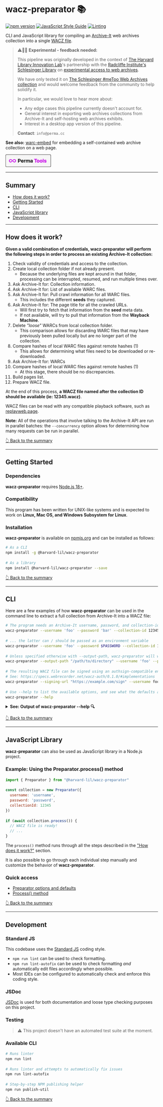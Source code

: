 # wacz-preparator 📚

[![npm version](https://badge.fury.io/js/@harvard-lil%2Fwacz-preparator.svg)](https://badge.fury.io/js/@harvard-lil%2Fwacz-preparator) [![JavaScript Style Guide](https://img.shields.io/badge/code_style-standard-brightgreen.svg)](https://standardjs.com) [![Linting](https://github.com/harvard-lil/wacz-preparator/actions/workflows/lint.yml/badge.svg?branch=main)](https://github.com/harvard-lil/wacz-preparator/actions/workflows/lint.yml)

CLI and JavaScript library for compiling an [Archive-It](https://archive-it.org/) web archives collection into a single [WACZ file](https://specs.webrecorder.net/wacz/1.1.1/).

> ⚠️🥼🧪 **Experimental - feedback needed:**
>
> This pipeline was originally developed in the context of [The Harvard Library Innovation Lab](https://lil.law.harvard.edu)'s partnership with the [Radcliffe Institute's Schlesinger Library](https://www.radcliffe.harvard.edu/schlesinger-library) on [experimental access to web archives](https://www.schlesinger-metooproject-radcliffe.org/access-the-collection).
>
> We have only tested it on [The Schlesinger #meToo Web Archives collection](https://www.schlesinger-metooproject-radcliffe.org/web-archives) and would welcome feedback from the community to help solidify it.
>
> In particular, we would love to hear more about:
> - Any edge cases this pipeline currently doesn't account for.
> - General interest in exporting web archives collections from Archive-It and self-hosting web archives exhibits. 
> - Interest in a desktop app version of this pipeline.
> 
> **Contact**: `info@perma.cc`

**See also:** [warc-embed](https://github.com/harvard-lil/warc-embed) for embedding a self-contained web archive collection on a web page. 

<a href="https://tools.perma.cc"><img src="https://github.com/harvard-lil/tools.perma.cc/blob/main/perma-tools.png?raw=1" alt="Perma Tools" width="150"></a>

---

## Summary
- [How does it work?](#how-does-it-work)
- [Getting Started](#getting-started)
- [CLI](#cli)
- [JavaScript library](#javascript-library)
- [Development](#development)

---

## How does it work?

**Given a valid combination of credentials, **wacz-preparator** will perform the following steps in order to process an existing Archive-It collection:**
1. Check validity of credentials and access to the collection.
2. Create local collection folder if not already present.
    - Because the underlying files are kept around in that folder, processing can be interrupted, resumed, and run multiple times over.
3. Ask Archive-It for: Collection information.
4. Ask Archive-It for: List of available WARC files.
5. Ask Archive-It for: Pull crawl information for all WARC files.
    - This includes the different **seeds** they captured.
6. Ask Archive-It for: The page title for all the crawled URLs.
    - Will first try to fetch that information from the **seed** meta data.
    - If not available, will try to pull that information from the **Wayback Machine**.
7. Delete _"loose"_ WARCs from local collection folder.
    - This comparison allows for discarding WARC files that may have previously been pulled locally but are no longer part of the collection. 
8. Compare hashes of local WARC files against remote hashes (1)
    - This allows for determining what files need to be downloaded or re-downloaded.
9. Ask Archive-It for: WARCs 
10. Compare hashes of local WARC files against remote hashes (1)
    - At this stage, there should be no discrepancies.
11. Build pages list.
12. Prepare WACZ file.

At the end of this process, **a WACZ file named after the collection ID should be available (ie: 12345.wacz)**. 

WACZ files can be read with any compatible playback software, such as [replayweb.page](https://replayweb.page).

**Note:** All of the operations that involve talking to the Archive-It API are run in parallel batches: the `--concurrency` option allows for determining how many requests can be run in parallel.

[👆 Back to the summary](#summary)

---

## Getting Started

### Dependencies 
**wacz-preparator** requires [Node.js 18+](https://nodejs.org/en/). 

### Compatibility
This program has been written for UNIX-like systems and is expected to work on **Linux, Mac OS, and Windows Subsystem for Linux**.

### Installation
**wacz-preparator** is available on [npmjs.org](https://www.npmjs.com/package/@harvard-lil/wacz-preparator) and can be installed as follows:
 
```bash
# As a CLI
npm install -g @harvard-lil/wacz-preparator

# As a library
npm install @harvard-lil/wacz-preparator --save
```

[👆 Back to the summary](#summary)

---

## CLI

Here are a few examples of how **wacz-preparator** can be used in the command line to extract a full collection from Archive-It into a WACZ file:

```bash
# The program needs an Archive-It username, password, and collection-id to operate ...
wacz-preparator --username 'foo' --password 'bar' --collection-id 12345

# ... the latter can / should be passed as an environment variable
wacz-preparator --username 'foo' --password $PASSWORD --collection-id 12345

# Unless specified otherwise with --output-path, wacz-preparator will work in the current directory
wacz-preparator --output-path "/path/to/directory" --username 'foo' --password $PASSWORD --collection-id 12345

# The resulting WACZ file can be signed using an authsign-compatible endpoint.
# See: https://specs.webrecorder.net/wacz-auth/0.1.0/#implementations
wacz-preparator --signing-url "https://example.com/sign" --username foo --password $PASSWORD --collection-id 12345

# Use --help to list the available options, and see what the defaults are.
wacz-preparator --help
```

<details>
  <summary><strong>See: Output of wacz-preparator --help 🔍</strong></summary>

```
Usage: wacz-preparator [options]

📚 CLI and JavaScript library for compiling an Archive-It web archives collection into a single WACZ file.
More info: https://github.com/harvard-lil/wacz-preparator

Options:
  -v, --version                 Display Library and CLI version.
  -u, --username <string>       Archive-It API username.
  -p, --password <string>       Archive-It API password.
  -i, --collection-id <string>  Id of the Archive-It collection to process.
  -o, --output-path <string>    Path in which wacz-preparator will work. (default: "[current folder]")
  -c, --concurrency <number>    Sets a limit for parallel requests to the Archive-It API. (default: 40)
  --auto-clear <bool>           Automatically delete the collection-specific folder that was created? (choices: "true", "false", default: "false")
  --signing-url <string>        Authsign-compatible endpoint for signing WACZ file.
  --signing-token <string>      Authentication token to --signing-url, if needed.
  --log-level <string>          Controls CLI verbosity. (choices: "silent", "trace", "debug", "info", "warn", "error", default: "info")
  -h, --help                    Show options list.
```
</details>

[👆 Back to the summary](#summary)

---

## JavaScript Library

**wacz-preparator** can also be used as JavaScript library in a Node.js project. 

### Example: Using the Preparator.process() method
```javascript
import { Preparator } from "@harvard-lil/wacz-preparator"

const collection = new Preparator({
  username: 'username', 
  password: 'password', 
  collectionId: 12345
})

if (await collection.process()) {
  // WACZ file is ready!
  // ... 
}
```

The `process()` method runs through all the steps described in the ["How does it work?"](how-does-it-work) section.

It is also possible to go through each individual step manually and customize the behavior of **wacz-preparator**.

### Quick access
- [Preparator options and defaults](https://github.com/harvard-lil/wacz-preparator/blob/main/index.js#L80)
- [Process() method](https://github.com/harvard-lil/wacz-preparator/blob/main/index.js#L109)

[👆 Back to the summary](#summary)

---

## Development

### Standard JS
This codebase uses the [Standard JS](https://standardjs.com/) coding style. 
- `npm run lint` can be used to check formatting.
- `npm run lint-autofix` can be used to check formatting _and_ automatically edit files accordingly when possible.
- Most IDEs can be configured to automatically check and enforce this coding style.

### JSDoc
[JSDoc](https://jsdoc.app/) is used for both documentation and loose type checking purposes on this project.

### Testing
> ⚠️ This project doesn't have an automated test suite at the moment.

### Available CLI

```bash
# Runs linter
npm run lint

# Runs linter and attempts to automatically fix issues
npm run lint-autofix

# Step-by-step NPM publishing helper
npm run publish-util
```

[👆 Back to the summary](#summary)


